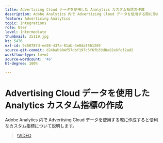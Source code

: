 ```yaml
---
title: Advertising Cloud データを使用した Analytics カスタム指標の作成
description: Adobe Analytics 内で Advertising Cloud データを使用する際に作成すると便利なカスタム指標について説明します。
feature: Advertising Analytics
topic: Integrations
role: User
level: Intermediate
thumbnail: 35119.jpg
kt: 5476
exl-id: 9c50787d-ee08-437a-81ab-4e0da7861269
source-git-commit: d24bab984f57dbf197c5f6fb39d0a82e6fcf2ad2
workflow-type: tm+mt
source-wordcount: '46'
ht-degree: 100%

---
```



# Advertising Cloud データを使用した Analytics カスタム指標の作成

Adobe Analytics 内で Advertising Cloud データを使用する際に作成すると便利なカスタム指標について説明します。

>[!VIDEO](https://video.tv.adobe.com/v/40449/?quality=12&learn=on&captions=jpn)
